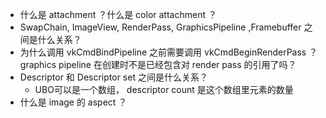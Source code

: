- 什么是 attachment ？什么是 color attachment ？
- SwapChain, ImageView, RenderPass, GraphicsPipeline ,Framebuffer 之间是什么关系？
- 为什么调用 vkCmdBindPipeline 之前需要调用 vkCmdBeginRenderPass ？ graphics pipeline 在创建时不是已经包含对 render pass 的引用了吗？
- Descriptor 和 Descriptor set 之间是什么关系？
  - UBO可以是一个数组， descriptor count 是这个数组里元素的数量
- 什么是 image 的 aspect ？
